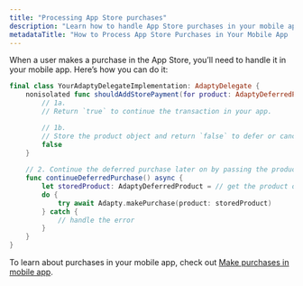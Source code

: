 ```yaml
---
title: "Processing App Store purchases"
description: "Learn how to handle App Store purchases in your mobile app with Adapty. Step-by-step implementation guide for managing deferred purchases and transactions."
metadataTitle: "How to Process App Store Purchases in Your Mobile App | Adapty Guide"
---
```


When a user makes a purchase in the App Store, you’ll need to handle it in your mobile app. Here’s how you can do it:

```swift title="Swift"
final class YourAdaptyDelegateImplementation: AdaptyDelegate {
    nonisolated func shouldAddStorePayment(for product: AdaptyDeferredProduct) -> Bool {
        // 1a.
        // Return `true` to continue the transaction in your app.

        // 1b.
        // Store the product object and return `false` to defer or cancel the transaction.
        false
    }
    
    // 2. Continue the deferred purchase later on by passing the product to `makePurchase`
    func continueDeferredPurchase() async {
        let storedProduct: AdaptyDeferredProduct = // get the product object from the 1b.
        do {
            try await Adapty.makePurchase(product: storedProduct)
        } catch {
            // handle the error
        }
    }
}
```

To learn about purchases in your mobile app, check out [Make purchases in mobile app](making-purchases).